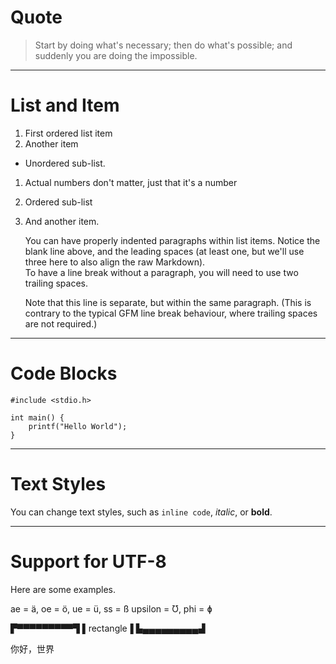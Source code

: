 # Quote

> Start by doing what's necessary; then do what's possible; and suddenly you are
> doing the impossible.

------------------

# List and Item

1. First ordered list item
2. Another item
  * Unordered sub-list.
1. Actual numbers don't matter, just that it's a number
  1. Ordered sub-list
4. And another item.

   You can have properly indented paragraphs within list items. Notice the blank
   line above, and the leading spaces (at least one, but we'll use three here to
   also align the raw Markdown).  
   To have a line break without a paragraph, you will need to use two trailing
   spaces.

   Note that this line is separate, but within the same paragraph.
   (This is contrary to the typical GFM line break behaviour, where trailing
   spaces are not required.)

-------------

# Code Blocks

```
#include <stdio.h>

int main() {
    printf("Hello World");
}
```

-------------

# Text Styles

You can change text styles, such as `inline code`, *italic*, or **bold**.

-------------

# Support for UTF-8

Here are some examples.

ae = ä, oe = ö, ue = ü, ss = ß
upsilon = Ʊ, phi = ɸ

▛▀▀▀▀▀▀▀▀▀▜
▌rectangle▐
▙▄▄▄▄▄▄▄▄▄▟

你好，世界
